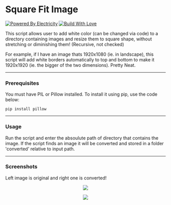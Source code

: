 # Square Fit Image
[![Powered By Electricity](https://forthebadge.com/images/badges/powered-by-electricity.svg)]()
[![Build With Love](https://forthebadge.com/images/badges/built-with-love.svg)]()


This script allows user to add white color (can be changed via code) to a directory containing images and resize them to square shape, without stretching or diminishing them! (Recursive, not checked)

For example, if I have an image thats 1920x1080 (ie. in landscape), this script will add white borders automatically to top and bottom to make it 1920x1920 (ie. the bigger of the two dimensions). Pretty Neat.

---

### Prerequisites
You must have PIL or Pillow installed. To install it using pip, use the code below:

```
pip install pillow
```

---

### Usage
Run the script and enter the absoulute path of directory that contains the image. If the script finds an image it will be converted and stored in a folder 'converted' relative to input path.

---

### Screenshots
Left image is original and right one is converted!
<p align="center"><img src="https://raw.githubusercontent.com/vaibhavkandwal/square-fit-image/master/screen1.png"></p>
<p align="center"><img src="https://raw.githubusercontent.com/vaibhavkandwal/square-fit-image/master/screen2.png"></p>
